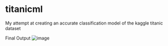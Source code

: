 # titanicml
My attempt at creating an accurate classification model of the kaggle titanic dataset

Final Output
![image](https://user-images.githubusercontent.com/109490810/179437307-e99fc22f-52e1-4268-8885-057fc864bc21.png)

